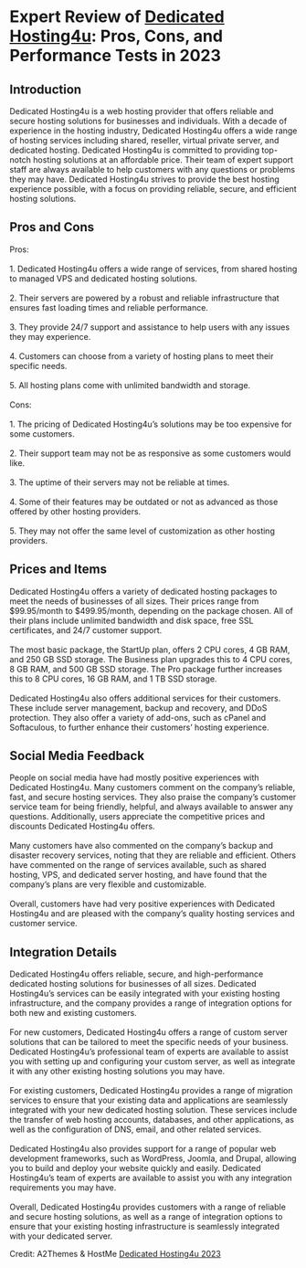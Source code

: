 <h1>Expert Review of <a href="https://a2themes.com/dedicated-hosting4u-reviews">Dedicated Hosting4u</a>: Pros, Cons, and Performance Tests in 2023</h1>
<h2>Introduction</h2>
Dedicated Hosting4u is a web hosting provider that offers reliable and secure hosting solutions for businesses and individuals. With a decade of experience in the hosting industry, Dedicated Hosting4u offers a wide range of hosting services including shared, reseller, virtual private server, and dedicated hosting. Dedicated Hosting4u is committed to providing top-notch hosting solutions at an affordable price. Their team of expert support staff are always available to help customers with any questions or problems they may have. Dedicated Hosting4u strives to provide the best hosting experience possible, with a focus on providing reliable, secure, and efficient hosting solutions.
<h2>Pros and Cons</h2>
Pros:<br><br>1. Dedicated Hosting4u offers a wide range of services, from shared hosting to managed VPS and dedicated hosting solutions.<br><br>2. Their servers are powered by a robust and reliable infrastructure that ensures fast loading times and reliable performance.<br><br>3. They provide 24/7 support and assistance to help users with any issues they may experience.<br><br>4. Customers can choose from a variety of hosting plans to meet their specific needs.<br><br>5. All hosting plans come with unlimited bandwidth and storage.<br><br>Cons:<br><br>1. The pricing of Dedicated Hosting4u’s solutions may be too expensive for some customers.<br><br>2. Their support team may not be as responsive as some customers would like.<br><br>3. The uptime of their servers may not be reliable at times.<br><br>4. Some of their features may be outdated or not as advanced as those offered by other hosting providers.<br><br>5. They may not offer the same level of customization as other hosting providers.
<h2>Prices and Items</h2>
Dedicated Hosting4u offers a variety of dedicated hosting packages to meet the needs of businesses of all sizes. Their prices range from $99.95/month to $499.95/month, depending on the package chosen. All of their plans include unlimited bandwidth and disk space, free SSL certificates, and 24/7 customer support.<br><br>The most basic package, the StartUp plan, offers 2 CPU cores, 4 GB RAM, and 250 GB SSD storage. The Business plan upgrades this to 4 CPU cores, 8 GB RAM, and 500 GB SSD storage. The Pro package further increases this to 8 CPU cores, 16 GB RAM, and 1 TB SSD storage.<br><br>Dedicated Hosting4u also offers additional services for their customers. These include server management, backup and recovery, and DDoS protection. They also offer a variety of add-ons, such as cPanel and Softaculous, to further enhance their customers’ hosting experience.
<h2>Social Media Feedback</h2>
People on social media have had mostly positive experiences with Dedicated Hosting4u. Many customers comment on the company’s reliable, fast, and secure hosting services. They also praise the company’s customer service team for being friendly, helpful, and always available to answer any questions. Additionally, users appreciate the competitive prices and discounts Dedicated Hosting4u offers.<br><br>Many customers have also commented on the company’s backup and disaster recovery services, noting that they are reliable and efficient. Others have commented on the range of services available, such as shared hosting, VPS, and dedicated server hosting, and have found that the company’s plans are very flexible and customizable.<br><br>Overall, customers have had very positive experiences with Dedicated Hosting4u and are pleased with the company’s quality hosting services and customer service.
<h2>Integration Details</h2>
Dedicated Hosting4u offers reliable, secure, and high-performance dedicated hosting solutions for businesses of all sizes. Dedicated Hosting4u’s services can be easily integrated with your existing hosting infrastructure, and the company provides a range of integration options for both new and existing customers. <br><br>For new customers, Dedicated Hosting4u offers a range of custom server solutions that can be tailored to meet the specific needs of your business. Dedicated Hosting4u’s professional team of experts are available to assist you with setting up and configuring your custom server, as well as integrate it with any other existing hosting solutions you may have. <br><br>For existing customers, Dedicated Hosting4u provides a range of migration services to ensure that your existing data and applications are seamlessly integrated with your new dedicated hosting solution. These services include the transfer of web hosting accounts, databases, and other applications, as well as the configuration of DNS, email, and other related services. <br><br>Dedicated Hosting4u also provides support for a range of popular web development frameworks, such as WordPress, Joomla, and Drupal, allowing you to build and deploy your website quickly and easily. Dedicated Hosting4u’s team of experts are available to assist you with any integration requirements you may have. <br><br>Overall, Dedicated Hosting4u provides customers with a range of reliable and secure hosting solutions, as well as a range of integration options to ensure that your existing hosting infrastructure is seamlessly integrated with your dedicated server.
<p>Credit: A2Themes & HostMe <a href="https://a2themes.com/dedicated-hosting4u-reviews">Dedicated Hosting4u 2023</a></p>
